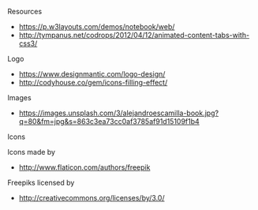 Resources

* https://p.w3layouts.com/demos/notebook/web/
* http://tympanus.net/codrops/2012/04/12/animated-content-tabs-with-css3/


Logo

* https://www.designmantic.com/logo-design/
* http://codyhouse.co/gem/icons-filling-effect/

Images

* https://images.unsplash.com/3/alejandroescamilla-book.jpg?q=80&fm=jpg&s=863c3ea73cc0af3785af91d15109f1b4

Icons

Icons made by

*  http://www.flaticon.com/authors/freepik

Freepiks licensed by

*  http://creativecommons.org/licenses/by/3.0/